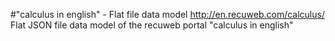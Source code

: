 #"calculus in english" - Flat file data model
http://en.recuweb.com/calculus/
Flat JSON file data model of the recuweb portal "calculus in english"
